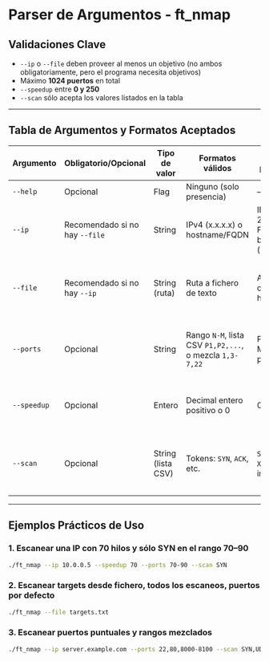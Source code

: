 # Parser de Argumentos - ft_nmap

## Validaciones Clave

- `--ip` o `--file` deben proveer al menos un objetivo (no ambos obligatoriamente, pero el programa necesita objetivos)
- Máximo **1024 puertos** en total
- `--speedup` entre **0 y 250**
- `--scan` sólo acepta los valores listados en la tabla

---

## Tabla de Argumentos y Formatos Aceptados

| Argumento | Obligatorio/Opcional | Tipo de valor | Formatos válidos | Valores permitidos/límites | Valor por defecto | Ejemplos | Notas/Validaciones |
|-----------|---------------------|---------------|------------------|---------------------------|-------------------|----------|-------------------|
| `--help` | Opcional | Flag | Ninguno (solo presencia) | — | `false` | `--help` | Muestra ayuda y termina |
| `--ip` | Recomendado si no hay `--file` | String | IPv4 (x.x.x.x) o hostname/FQDN | IPv4: 4 octetos 0–255<br>FQDN: formato básico (letras/números/-/.) | — | `--ip 192.168.1.10`<br>`--ip example.com` | Debe permitir múltiples llamadas. No obligatorio resolver DNS en el parser |
| `--file` | Recomendado si no hay `--ip` | String (ruta) | Ruta a fichero de texto | Archivo con lista de objetivos (IPs o hostnames) | — | `--file targets.txt` | Parser debe leer todas las entradas; ignorar líneas vacías y comentarios opcionales |
| `--ports` | Opcional | String | Rango `N-M`, lista CSV `P1,P2,...`, o mezcla `1,3-7,22` | Puertos: 1–65535<br>Máximo 1024 puertos totales | `1-1024` | `--ports 80`<br>`--ports 1-1024`<br>`--ports 22,80,443`<br>`--ports 1,5-15,80` | Expandir rangos y deduplicar. Si total > 1024 → error. Validar N ≤ M en rangos |
| `--speedup` | Opcional | Entero | Decimal entero positivo o 0 | 0 ≤ valor ≤ 250 | `0` | `--speedup 70`<br>`--speedup 0` | Representa número de hilos. 0 puede significar valor por defecto del scheduler |
| `--scan` | Opcional | String (lista CSV) | Tokens: `SYN`, `ACK`, etc. | `SYN`, `NULL`, `ACK`, `FIN`, `XMAS`, `UDP` (case-insensitive) | Todos los tipos | `--scan SYN`<br>`--scan SYN,ACK,UDP` | Permitir combinaciones; ignorar duplicados; tokens desconocidos → error |

---

## Ejemplos Prácticos de Uso

### 1. Escanear una IP con 70 hilos y sólo SYN en el rango 70–90
```bash
./ft_nmap --ip 10.0.0.5 --speedup 70 --ports 70-90 --scan SYN
```

### 2. Escanear targets desde fichero, todos los escaneos, puertos por defecto
```bash
./ft_nmap --file targets.txt
```

### 3. Escanear puertos puntuales y rangos mezclados
```bash
./ft_nmap --ip server.example.com --ports 22,80,8000-8100 --scan SYN,UDP --speedup 200
```